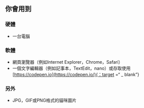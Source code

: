 ## 你會用到

### 硬體

- 一台電腦


### 軟體

- 網頁瀏覽器（例如Internet Explorer，Chrome，Safari）
- 一個文字編輯器（例如記事本，TextEdit，nano）或存取使用 [https://codepen.io](https://codepen.io/){：target =“ _ blank”}

### 另外

- JPG，GIF或PNG格式的貓咪圖片
